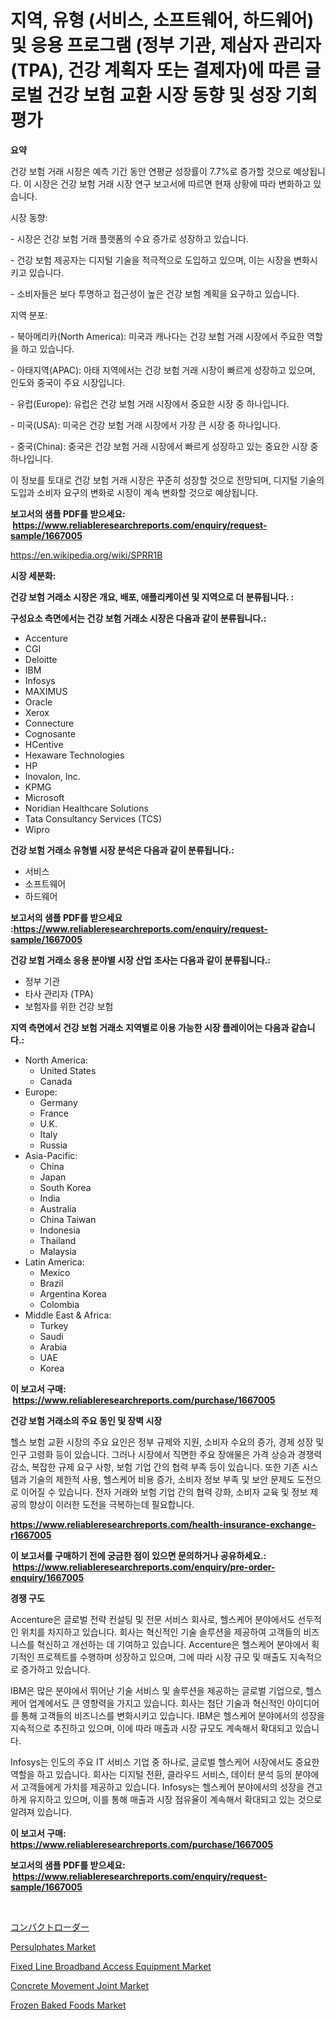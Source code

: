 <p><h1>지역, 유형 (서비스, 소프트웨어, 하드웨어) 및 응용 프로그램 (정부 기관, 제삼자 관리자 (TPA), 건강 계획자 또는 결제자)에 따른 글로벌 건강 보험 교환 시장 동향 및 성장 기회 평가</h1></p><p><strong>요약</strong></p>
<p><p>건강 보험 거래 시장은 예측 기간 동안 연평균 성장률이 7.7%로 증가할 것으로 예상됩니다. 이 시장은 건강 보험 거래 시장 연구 보고서에 따르면 현재 상황에 따라 변화하고 있습니다.</p><p>시장 동향:</p><p>- 시장은 건강 보험 거래 플랫폼의 수요 증가로 성장하고 있습니다.</p><p>- 건강 보험 제공자는 디지털 기술을 적극적으로 도입하고 있으며, 이는 시장을 변화시키고 있습니다.</p><p>- 소비자들은 보다 투명하고 접근성이 높은 건강 보험 계획을 요구하고 있습니다.</p><p>지역 분포:</p><p>- 북아메리카(North America): 미국과 캐나다는 건강 보험 거래 시장에서 주요한 역할을 하고 있습니다.</p><p>- 아태지역(APAC): 아태 지역에서는 건강 보험 거래 시장이 빠르게 성장하고 있으며, 인도와 중국이 주요 시장입니다.</p><p>- 유럽(Europe): 유럽은 건강 보험 거래 시장에서 중요한 시장 중 하나입니다.</p><p>- 미국(USA): 미국은 건강 보험 거래 시장에서 가장 큰 시장 중 하나입니다.</p><p>- 중국(China): 중국은 건강 보험 거래 시장에서 빠르게 성장하고 있는 중요한 시장 중 하나입니다.</p><p>이 정보를 토대로 건강 보험 거래 시장은 꾸준히 성장할 것으로 전망되며, 디지털 기술의 도입과 소비자 요구의 변화로 시장이 계속 변화할 것으로 예상됩니다.</p></p>
<p><strong>보고서의 샘플 PDF를 받으세요: &nbsp;<a href="https://www.reliableresearchreports.com/enquiry/request-sample/1667005">https://www.reliableresearchreports.com/enquiry/request-sample/1667005</a></strong></p>
<p><a href="https://en.wikipedia.org/wiki/SPRR1B">https://en.wikipedia.org/wiki/SPRR1B</a></p>
<p><strong>시장 세분화:</strong></p>
<p><strong> 건강 보험 거래소 시장은 개요, 배포, 애플리케이션 및 지역으로 더 분류됩니다. :</strong></p>
<p><strong>구성요소 측면에서는 건강 보험 거래소 시장은 다음과 같이 분류됩니다.:</strong></p>
<p><ul><li>Accenture</li><li>CGI</li><li>Deloitte</li><li>IBM</li><li>Infosys</li><li>MAXIMUS</li><li>Oracle</li><li>Xerox</li><li>Connecture</li><li>Cognosante</li><li>HCentive</li><li>Hexaware Technologies</li><li>HP</li><li>Inovalon, Inc.</li><li>KPMG</li><li>Microsoft</li><li>Noridian Healthcare Solutions</li><li>Tata Consultancy Services (TCS)</li><li>Wipro</li></ul></p>
<p><strong> 건강 보험 거래소 유형별 시장 분석은 다음과 같이 분류됩니다.:</strong></p>
<p><ul><li>서비스</li><li>소프트웨어</li><li>하드웨어</li></ul></p>
<p><strong>보고서의 샘플 PDF를 받으세요 :<a href="https://www.reliableresearchreports.com/enquiry/request-sample/1667005">https://www.reliableresearchreports.com/enquiry/request-sample/1667005</a></strong></p>
<p><strong> 건강 보험 거래소 응용 분야별 시장 산업 조사는 다음과 같이 분류됩니다.:</strong></p>
<p><ul><li>정부 기관</li><li>타사 관리자 (TPA)</li><li>보험자를 위한 건강 보험</li></ul></p>
<p><strong>지역 측면에서 건강 보험 거래소 지역별로 이용 가능한 시장 플레이어는 다음과 같습니다.:</strong></p>
<p><ul>
    <li>
        North America:
        <ul>
            <li>United States</li>
            <li>Canada</li>
        </ul>
    </li>
    <li>
        Europe:
        <ul>
            <li>Germany</li>
            <li>France</li>
            <li>U.K.</li>
            <li>Italy</li>
            <li>Russia</li>
        </ul>
    </li>
    <li>
        Asia-Pacific:
        <ul>
            <li>China</li>
            <li>Japan</li>
            <li>South Korea</li>
            <li>India</li>
            <li>Australia</li>
            <li>China Taiwan</li>
            <li>Indonesia</li>
            <li>Thailand</li>
            <li>Malaysia</li>
        </ul>
    </li>
    <li>
        Latin America:
        <ul>
            <li>Mexico</li>
            <li>Brazil</li>
            <li>Argentina Korea</li>
            <li>Colombia</li>
        </ul>
    </li>
    <li>
        Middle East & Africa:
        <ul>
            <li>Turkey</li>
            <li>Saudi</li>
            <li>Arabia</li>
            <li>UAE</li>
            <li>Korea</li>
        </ul>
    </li>
    </ul></p>
<p><strong>이 보고서 구매: &nbsp;<a href="https://www.reliableresearchreports.com/purchase/1667005">https://www.reliableresearchreports.com/purchase/1667005</a></strong></p>
<p><strong>건강 보험 거래소의 주요 동인 및 장벽 시장</strong></p>
<p><p>헬스 보험 교환 시장의 주요 요인은 정부 규제와 지원, 소비자 수요의 증가, 경제 성장 및 인구 고령화 등이 있습니다. 그러나 시장에서 직면한 주요 장애물은 가격 상승과 경쟁력 감소, 복잡한 규제 요구 사항, 보험 기업 간의 협력 부족 등이 있습니다. 또한 기존 시스템과 기술의 제한적 사용, 헬스케어 비용 증가, 소비자 정보 부족 및 보안 문제도 도전으로 이어질 수 있습니다. 전자 거래와 보험 기업 간의 협력 강화, 소비자 교육 및 정보 제공의 향상이 이러한 도전을 극복하는데 필요합니다.</p></p>
<p><strong><a href="https://www.reliableresearchreports.com/health-insurance-exchange-r1667005">https://www.reliableresearchreports.com/health-insurance-exchange-r1667005</a></strong></p>
<p><strong>이 보고서를 구매하기 전에 궁금한 점이 있으면 문의하거나 공유하세요.: &nbsp;<a href="https://www.reliableresearchreports.com/enquiry/pre-order-enquiry/1667005">https://www.reliableresearchreports.com/enquiry/pre-order-enquiry/1667005</a></strong></p>
<p><strong>경쟁 구도</strong></p>
<p><p>Accenture은 글로벌 전략 컨설팅 및 전문 서비스 회사로, 헬스케어 분야에서도 선두적인 위치를 차지하고 있습니다. 회사는 혁신적인 기술 솔루션을 제공하여 고객들의 비즈니스를 혁신하고 개선하는 데 기여하고 있습니다. Accenture은 헬스케어 분야에서 획기적인 프로젝트를 수행하며 성장하고 있으며, 그에 따라 시장 규모 및 매출도 지속적으로 증가하고 있습니다.</p><p>IBM은 많은 분야에서 뛰어난 기술 서비스 및 솔루션을 제공하는 글로벌 기업으로, 헬스케어 업계에서도 큰 영향력을 가지고 있습니다. 회사는 첨단 기술과 혁신적인 아이디어를 통해 고객들의 비즈니스를 변화시키고 있습니다. IBM은 헬스케어 분야에서의 성장을 지속적으로 추진하고 있으며, 이에 따라 매출과 시장 규모도 계속해서 확대되고 있습니다.</p><p>Infosys는 인도의 주요 IT 서비스 기업 중 하나로, 글로벌 헬스케어 시장에서도 중요한 역할을 하고 있습니다. 회사는 디지털 전환, 클라우드 서비스, 데이터 분석 등의 분야에서 고객들에게 가치를 제공하고 있습니다. Infosys는 헬스케어 분야에서의 성장을 견고하게 유지하고 있으며, 이를 통해 매출과 시장 점유율이 계속해서 확대되고 있는 것으로 알려져 있습니다.</p></p>
<p><strong>이 보고서 구매: &nbsp; <a href="https://www.reliableresearchreports.com/purchase/1667005">https://www.reliableresearchreports.com/purchase/1667005</a></strong></p>
<p><strong>보고서의 샘플 PDF를 받으세요: &nbsp;<a href="https://www.reliableresearchreports.com/enquiry/request-sample/1667005">https://www.reliableresearchreports.com/enquiry/request-sample/1667005</a></strong><strong></strong></p>
<p>&nbsp;</p>
<p><p><a href="https://medium.com/@gumbiradarmam/2024%E5%B9%B4%E3%81%8B%E3%82%892031%E5%B9%B4%E3%81%BE%E3%81%A7%E3%81%AE%E6%9C%9F%E9%96%93%E3%81%AB%E4%BA%88%E6%B8%AC%E3%81%95%E3%82%8C%E3%81%9F%E6%80%A5%E9%80%9F%E3%81%AA%E6%88%90%E9%95%B7%E7%8E%874-3-%E3%82%92%E6%8C%81%E3%81%A4%E3%82%B0%E3%83%AD%E3%83%BC%E3%83%90%E3%83%AB%E3%82%B3%E3%83%B3%E3%83%91%E3%82%AF%E3%83%88%E3%83%AD%E3%83%BC%E3%83%80%E3%83%BC%E3%83%9E%E3%83%BC%E3%82%B1%E3%83%83%E3%83%88%E3%81%AE%E3%82%B9%E3%82%B3%E3%83%BC%E3%83%97%E3%81%AB%E9%96%A2%E3%81%99%E3%82%8B%E8%A9%B3%E7%B4%B0%E3%81%AA%E5%88%86%E6%9E%90-0a44e9b4a5dd">コンパクトローダー</a></p><p><a href="https://medium.com/@liam.mcgrath5645/persulphates-market-investigation-industry-evolution-and-forecast-till-2031-840b227481b1">Persulphates Market</a></p><p><a href="https://github.com/xvyfpyhu18/Market-Research-Report-List-1/blob/main/fixed-line-broadband-access-equipment-market.md">Fixed Line Broadband Access Equipment Market</a></p><p><a href="https://medium.com/@samantha.welch56767/global-concrete-movement-joint-market-is-projected-to-grow-at-a-cagr-of-11-5-aa8af1407c3d">Concrete Movement Joint Market</a></p><p><a href="https://github.com/Bryanturray6576/Market-Research-Report-List-1/blob/main/frozen-baked-foods-market.md">Frozen Baked Foods Market</a></p></p>